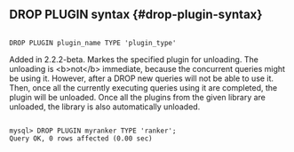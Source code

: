 ## DROP PLUGIN syntax {#drop-plugin-syntax}

```

DROP PLUGIN plugin_name TYPE 'plugin_type'

```

Added in 2.2.2-beta. Markes the specified plugin for unloading. The unloading is &lt;b&gt;not&lt;/b&gt; immediate, because the concurrent queries might be using it. However, after a DROP new queries will not be able to use it. Then, once all the currently executing queries using it are completed, the plugin will be unloaded. Once all the plugins from the given library are unloaded, the library is also automatically unloaded.

```

mysql> DROP PLUGIN myranker TYPE 'ranker';
Query OK, 0 rows affected (0.00 sec)

```